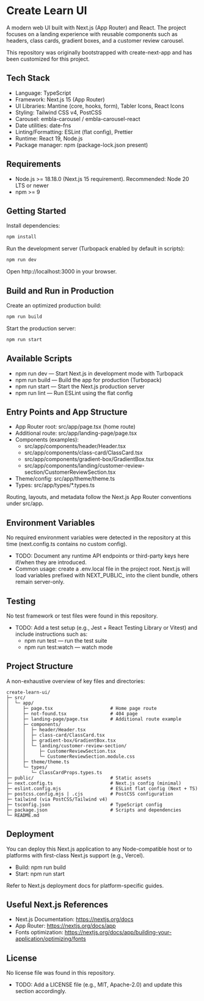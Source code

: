 # Create Learn UI

A modern web UI built with Next.js (App Router) and React. The project focuses on a landing experience with reusable components such as headers, class cards, gradient boxes, and a customer review carousel.

This repository was originally bootstrapped with create-next-app and has been customized for this project.

## Tech Stack
- Language: TypeScript
- Framework: Next.js 15 (App Router)
- UI Libraries: Mantine (core, hooks, form), Tabler Icons, React Icons
- Styling: Tailwind CSS v4, PostCSS
- Carousel: embla-carousel / embla-carousel-react
- Date utilities: date-fns
- Linting/Formatting: ESLint (flat config), Prettier
- Runtime: React 19, Node.js
- Package manager: npm (package-lock.json present)

## Requirements
- Node.js >= 18.18.0 (Next.js 15 requirement). Recommended: Node 20 LTS or newer
- npm >= 9

## Getting Started
Install dependencies:

```bash
npm install
```

Run the development server (Turbopack enabled by default in scripts):

```bash
npm run dev
```

Open http://localhost:3000 in your browser.

## Build and Run in Production
Create an optimized production build:

```bash
npm run build
```

Start the production server:

```bash
npm run start
```

## Available Scripts
- npm run dev — Start Next.js in development mode with Turbopack
- npm run build — Build the app for production (Turbopack)
- npm run start — Start the Next.js production server
- npm run lint — Run ESLint using the flat config

## Entry Points and App Structure
- App Router root: src/app/page.tsx (home route)
- Additional route: src/app/landing-page/page.tsx
- Components (examples):
  - src/app/components/header/Header.tsx
  - src/app/components/class-card/ClassCard.tsx
  - src/app/components/gradient-box/GradientBox.tsx
  - src/app/components/landing/customer-review-section/CustomerReviewSection.tsx
- Theme/config: src/app/theme/theme.ts
- Types: src/app/types/*.types.ts

Routing, layouts, and metadata follow the Next.js App Router conventions under src/app.

## Environment Variables
No required environment variables were detected in the repository at this time (next.config.ts contains no custom config).

- TODO: Document any runtime API endpoints or third-party keys here if/when they are introduced.
- Common usage: create a .env.local file in the project root. Next.js will load variables prefixed with NEXT_PUBLIC_ into the client bundle, others remain server-only.

## Testing
No test framework or test files were found in this repository.

- TODO: Add a test setup (e.g., Jest + React Testing Library or Vitest) and include instructions such as:
  - npm run test — run the test suite
  - npm run test:watch — watch mode

## Project Structure
A non-exhaustive overview of key files and directories:

```
create-learn-ui/
├─ src/
│  └─ app/
│     ├─ page.tsx                     # Home page route
│     ├─ not-found.tsx                # 404 page
│     ├─ landing-page/page.tsx        # Additional route example
│     ├─ components/
│     │  ├─ header/Header.tsx
│     │  ├─ class-card/ClassCard.tsx
│     │  ├─ gradient-box/GradientBox.tsx
│     │  └─ landing/customer-review-section/
│     │     ├─ CustomerReviewSection.tsx
│     │     └─ CustomerReviewSection.module.css
│     ├─ theme/theme.ts
│     └─ types/
│        └─ ClassCardProps.types.ts
├─ public/                            # Static assets
├─ next.config.ts                     # Next.js config (minimal)
├─ eslint.config.mjs                  # ESLint flat config (Next + TS)
├─ postcss.config.mjs | .cjs          # PostCSS configuration
├─ tailwind (via PostCSS/Tailwind v4)
├─ tsconfig.json                      # TypeScript config
├─ package.json                       # Scripts and dependencies
└─ README.md
```

## Deployment
You can deploy this Next.js application to any Node-compatible host or to platforms with first-class Next.js support (e.g., Vercel).

- Build: npm run build
- Start: npm run start

Refer to Next.js deployment docs for platform-specific guides.

## Useful Next.js References
- Next.js Documentation: https://nextjs.org/docs
- App Router: https://nextjs.org/docs/app
- Fonts optimization: https://nextjs.org/docs/app/building-your-application/optimizing/fonts

## License
No license file was found in this repository.

- TODO: Add a LICENSE file (e.g., MIT, Apache-2.0) and update this section accordingly.